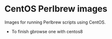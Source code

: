 # CentOS Perlbrew images

Images for running Perlbrew scripts using CentOS.

* To finish gbrowse one with centos8

